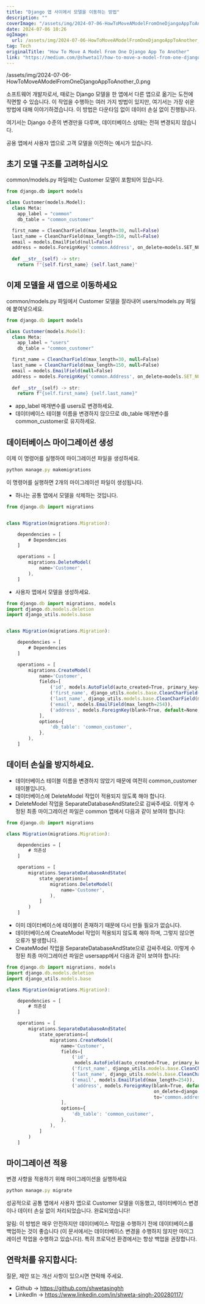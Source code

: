 ```yaml
---
title: "Django 앱 사이에서 모델을 이동하는 방법"
description: ""
coverImage: "/assets/img/2024-07-06-HowToMoveAModelFromOneDjangoAppToAnother_0.png"
date: 2024-07-06 10:26
ogImage: 
  url: /assets/img/2024-07-06-HowToMoveAModelFromOneDjangoAppToAnother_0.png
tag: Tech
originalTitle: "How To Move A Model From One Django App To Another"
link: "https://medium.com/@shweta17/how-to-move-a-model-from-one-django-app-to-another-743184d6a5b2"
---
```



/assets/img/2024-07-06-HowToMoveAModelFromOneDjangoAppToAnother_0.png

소프트웨어 개발자로서, 때로는 Django 모델을 한 앱에서 다른 앱으로 옮기는 도전에 직면할 수 있습니다. 이 작업을 수행하는 여러 가지 방법이 있지만, 여기서는 가장 쉬운 방법에 대해 이야기하겠습니다. 이 방법은 다운타임 없이 데이터 손실 없이 진행됩니다.

여기서는 Django 수준의 변경만을 다루며, 데이터베이스 상태는 전혀 변경되지 않습니다.

공용 앱에서 사용자 앱으로 고객 모델을 이전하는 예시가 있습니다.

<!-- TIL 수평 -->
<ins class="adsbygoogle"
     style="display:block"
     data-ad-client="ca-pub-4877378276818686"
     data-ad-slot="1549334788"
     data-ad-format="auto"
     data-full-width-responsive="true"></ins>
<script>
(adsbygoogle = window.adsbygoogle || []).push({});
</script>

## 초기 모델 구조를 고려하십시오

common/models.py 파일에는 Customer 모델이 포함되어 있습니다.

```python
from django.db import models

class Customer(models.Model):
  class Meta:
    app_label = "common"
    db_table = "common_customer"

  first_name = CleanCharField(max_length=30, null=False)
  last_name = CleanCharField(max_length=150, null=False)
  email = models.EmailField(null=False)
  address = models.ForeignKey('common.Address', on_delete=models.SET_NULL, null=True, blank=True, default=None)
  
  def __str__(self) -> str:
    return f"{self.first_name} {self.last_name}"
```

## 이제 모델을 새 앱으로 이동하세요

<!-- TIL 수평 -->
<ins class="adsbygoogle"
     style="display:block"
     data-ad-client="ca-pub-4877378276818686"
     data-ad-slot="1549334788"
     data-ad-format="auto"
     data-full-width-responsive="true"></ins>
<script>
(adsbygoogle = window.adsbygoogle || []).push({});
</script>

common/models.py 파일에서 Customer 모델을 잘라내어 users/models.py 파일에 붙여넣으세요.

```js
from django.db import models

class Customer(models.Model):
  class Meta:
    app_label = "users"
    db_table = "common_customer"

  first_name = CleanCharField(max_length=30, null=False)
  last_name = CleanCharField(max_length=150, null=False)
  email = models.EmailField(null=False)
  address = models.ForeignKey('common.Address', on_delete=models.SET_NULL, null=True, blank=True, default=None)
  
  def __str__(self) -> str:
    return f"{self.first_name} {self.last_name}"
```

- app_label 매개변수를 users로 변경하세요.
- 데이터베이스 테이블 이름을 변경하지 않으므로 db_table 매개변수를 common_customer로 유지하세요.

## 데이터베이스 마이그레이션 생성

<!-- TIL 수평 -->
<ins class="adsbygoogle"
     style="display:block"
     data-ad-client="ca-pub-4877378276818686"
     data-ad-slot="1549334788"
     data-ad-format="auto"
     data-full-width-responsive="true"></ins>
<script>
(adsbygoogle = window.adsbygoogle || []).push({});
</script>

이제 이 명령어를 실행하여 마이그레이션 파일을 생성하세요.

```js
python manage.py makemigrations
```

이 명령어를 실행하면 2개의 마이그레이션 파일이 생성됩니다. 

- 하나는 공통 앱에서 모델을 삭제하는 것입니다.

<!-- TIL 수평 -->
<ins class="adsbygoogle"
     style="display:block"
     data-ad-client="ca-pub-4877378276818686"
     data-ad-slot="1549334788"
     data-ad-format="auto"
     data-full-width-responsive="true"></ins>
<script>
(adsbygoogle = window.adsbygoogle || []).push({});
</script>

```js
from django.db import migrations


class Migration(migrations.Migration):

    dependencies = [
        # Dependencies
    ]

    operations = [
        migrations.DeleteModel(
            name='Customer',
        ),
    ]
``` 

- 사용자 앱에서 모델을 생성하세요.

```js
from django.db import migrations, models
import django.db.models.deletion
import django_utils.models.base


class Migration(migrations.Migration):

    dependencies = [
        # Dependencies
    ]

    operations = [
        migrations.CreateModel(
            name='Customer',
            fields=[
                ('id', models.AutoField(auto_created=True, primary_key=True, serialize=False, verbose_name='ID')),
                ('first_name', django_utils.models.base.CleanCharField(max_length=30)),
                ('last_name', django_utils.models.base.CleanCharField(max_length=150)),
                ('email', models.EmailField(max_length=254)),
                ('address', models.ForeignKey(blank=True, default=None, null=True, on_delete=django.db.models.deletion.SET_NULL, to='common.address')),
            ],
            options={
                'db_table': 'common_customer',
            },
        ),
    ]
``` 

## 데이터 손실을 방지하세요.

<!-- TIL 수평 -->
<ins class="adsbygoogle"
     style="display:block"
     data-ad-client="ca-pub-4877378276818686"
     data-ad-slot="1549334788"
     data-ad-format="auto"
     data-full-width-responsive="true"></ins>
<script>
(adsbygoogle = window.adsbygoogle || []).push({});
</script>

- 데이터베이스 테이블 이름을 변경하지 않았기 때문에 여전히 common_customer 테이블입니다.
- 데이터베이스에 DeleteModel 작업이 적용되지 않도록 해야 합니다.
- DeleteModel 작업을 SeparateDatabaseAndState으로 감싸주세요. 이렇게 수정된 최종 마이그레이션 파일은 common 앱에서 다음과 같이 보여야 합니다:

```js
from django.db import migrations

class Migration(migrations.Migration):

    dependencies = [
        # 의존성
    ]

    operations = [
        migrations.SeparateDatabaseAndState(
            state_operations=[
                migrations.DeleteModel(
                    name='Customer',
                ),
            ]
        )
    ]
```

- 이미 데이터베이스에 테이블이 존재하기 때문에 다시 만들 필요가 없습니다.
- 데이터베이스에 CreateModel 작업이 적용되지 않도록 해야 하며, 그렇지 않으면 오류가 발생합니다.
- CreateModel 작업을 SeparateDatabaseAndState으로 감싸주세요. 이렇게 수정된 최종 마이그레이션 파일은 usersapp에서 다음과 같이 보여야 합니다:

```js
from django.db import migrations, models
import django.db.models.deletion
import django_utils.models.base

class Migration(migrations.Migration):

    dependencies = [
        # 의존성
    ]

    operations = [
        migrations.SeparateDatabaseAndState(
            state_operations=[
                migrations.CreateModel(
                    name='Customer',
                    fields=[
                        ('id',
                         models.AutoField(auto_created=True, primary_key=True, serialize=False, verbose_name='ID')),
                        ('first_name', django_utils.models.base.CleanCharField(max_length=30)),
                        ('last_name', django_utils.models.base.CleanCharField(max_length=150)),
                        ('email', models.EmailField(max_length=254)),
                        ('address', models.ForeignKey(blank=True, default=None, null=True,
                                                      on_delete=django.db.models.deletion.SET_NULL,
                                                      to='common.address')),
                    ],
                    options={
                        'db_table': 'common_customer',
                    },
                ),
            ]
        )
    ]
```

<!-- TIL 수평 -->
<ins class="adsbygoogle"
     style="display:block"
     data-ad-client="ca-pub-4877378276818686"
     data-ad-slot="1549334788"
     data-ad-format="auto"
     data-full-width-responsive="true"></ins>
<script>
(adsbygoogle = window.adsbygoogle || []).push({});
</script>

## 마이그레이션 적용

변경 사항을 적용하기 위해 마이그레이션을 실행하세요

```js
python manage.py migrate
```

성공적으로 공통 앱에서 사용자 앱으로 Customer 모델을 이동했고, 데이터베이스 변경이나 데이터 손실 없이 처리되었습니다. 완료되었습니다!

<!-- TIL 수평 -->
<ins class="adsbygoogle"
     style="display:block"
     data-ad-client="ca-pub-4877378276818686"
     data-ad-slot="1549334788"
     data-ad-format="auto"
     data-full-width-responsive="true"></ins>
<script>
(adsbygoogle = window.adsbygoogle || []).push({});
</script>

알림: 이 방법은 매우 안전하지만 데이터베이스 작업을 수행하기 전에 데이터베이스를 백업하는 것이 좋습니다 (이 문서에서는 데이터베이스 변경을 수행하지 않지만 마이그레이션 작업을 수행하고 있습니다). 특히 프로덕션 환경에서는 항상 백업을 권장합니다.

## 연락처를 유지합시다:

질문, 제안 또는 개선 사항이 있으시면 연락해 주세요.

- Github → https://github.com/shwetasinghh
- LinkedIn → https://www.linkedin.com/in/shweta-singh-200280117/